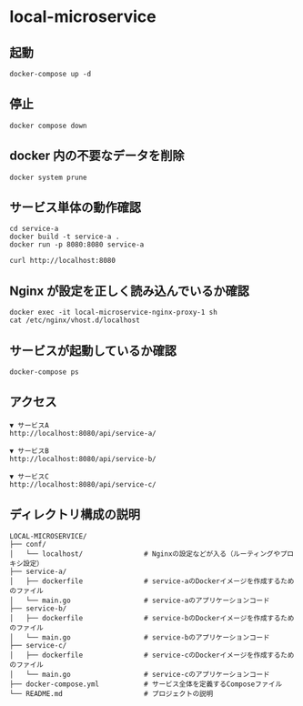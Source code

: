 # local-microservice

## 起動

```
docker-compose up -d
```

## 停止

```
docker compose down
```

## docker 内の不要なデータを削除

```
docker system prune
```

## サービス単体の動作確認

```
cd service-a
docker build -t service-a .
docker run -p 8080:8080 service-a
```

```
curl http://localhost:8080
```

## Nginx が設定を正しく読み込んでいるか確認

```
docker exec -it local-microservice-nginx-proxy-1 sh
cat /etc/nginx/vhost.d/localhost
```

## サービスが起動しているか確認

```
docker-compose ps
```

## アクセス

```
▼ サービスA
http://localhost:8080/api/service-a/

▼ サービスB
http://localhost:8080/api/service-b/

▼ サービスC
http://localhost:8080/api/service-c/
```

## ディレクトリ構成の説明

```
LOCAL-MICROSERVICE/
├── conf/
│   └── localhost/               # Nginxの設定などが入る（ルーティングやプロキシ設定）
├── service-a/
│   ├── dockerfile               # service-aのDockerイメージを作成するためのファイル
│   └── main.go                  # service-aのアプリケーションコード
├── service-b/
│   ├── dockerfile               # service-bのDockerイメージを作成するためのファイル
│   └── main.go                  # service-bのアプリケーションコード
├── service-c/
│   ├── dockerfile               # service-cのDockerイメージを作成するためのファイル
│   └── main.go                  # service-cのアプリケーションコード
├── docker-compose.yml           # サービス全体を定義するComposeファイル
└── README.md                    # プロジェクトの説明
```
